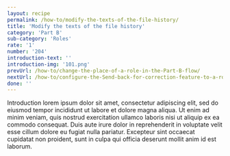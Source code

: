 ```yaml
---
layout: recipe
permalink: /how-to/modify-the-texts-of-the-file-history/
title: 'Modify the texts of the file history'
category: 'Part B'
sub-category: 'Roles'
rate: '1'
number: '204'
introduction-text: ''
introduction-img: '101.png'
prevUrl: /how-to/change-the-place-of-a-role-in-the-Part-B-flow/
nextUrl: /how-to/configure-the-Send-back-for-correction-feature-to-a-role/
done: ''
---
```


Introduction lorem ipsum dolor sit amet, consectetur adipiscing elit, sed do eiusmod tempor incididunt ut labore et dolore magna aliqua. Ut enim ad minim veniam, quis nostrud exercitation ullamco laboris nisi ut aliquip ex ea commodo consequat. Duis aute irure dolor in reprehenderit in voluptate velit esse cillum dolore eu fugiat nulla pariatur. Excepteur sint occaecat cupidatat non proident, sunt in culpa qui officia deserunt mollit anim id est laborum.

